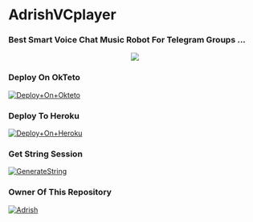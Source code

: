# AdrishVCplayer 

### Best Smart Voice Chat Music Robot For Telegram Groups ...


<p align="center"><a href="https://t.me/adrishxgod"><img src="https://te.legra.ph/file/bcac4ce2a546c8012ebfa.jpg"></a></p>


### Deploy On OkTeto

[![Deploy+On+Okteto](https://img.shields.io/badge/Deploy%20To%20Okteto-informational?style=for-the-badge&logo=Okteto)](https://cloud.okteto.com/deploy?repository=https://github.com/TeamAdrish/adrishVCplayer)


### Deploy To Heroku

[![Deploy+On+Heroku](https://www.herokucdn.com/deploy/button.svg)](https://heroku.com/deploy?template=https://github.com/TeamAdrish/AdrishVCplayer)



### Get String Session

[![GenerateString](https://img.shields.io/badge/repl.it-generateString-yellowgreen)](https://t.me/YukkiStringBot)





### Owner Of This Repository
[![Adrish](https://te.legra.ph/file/d2c335b2738dee89713c6.jpg)](https://t.me/Adrishxgod)
